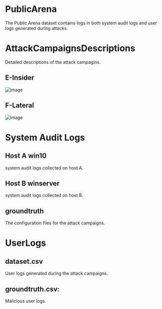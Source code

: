 # PublicArena
The Public Arena dataset contains logs in both system audit logs and user logs generated during attacks.

# AttackCampaignsDescriptions
Detailed descriptions of the attack campagins.

## E-Insider
![image](https://user-images.githubusercontent.com/106502732/172382487-b20695d2-15c3-406f-909b-5dfe934b1909.png)

## F-Lateral
![image](https://user-images.githubusercontent.com/106502732/172382550-1e4a5827-5cad-49d1-a018-143900606067.png)

# System Audit Logs

## Host A win10
system audit logs collected on host A.

## Host B winserver
system audit logs collected on host B.

## groundtruth
The configuration files for the attack campaigns.

# UserLogs
## dataset.csv
User logs generated during the attack campaigns.

## groundtruth.csv: 
Malicious user logs.

